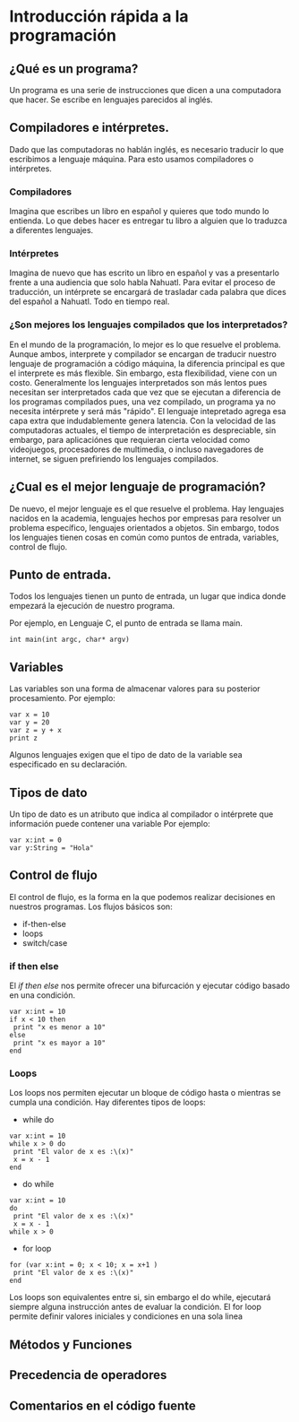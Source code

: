 # Introducción rápida a la programación
## ¿Qué es un programa?
Un programa es una serie de instrucciones que dicen a una computadora que hacer. Se escribe en lenguajes parecidos al inglés. 

## Compiladores e intérpretes.
Dado que las computadoras no hablán inglés, es necesario traducir lo que escribimos a lenguaje máquina. 
Para esto usamos compiladores o intérpretes. 
### Compiladores
Imagina que escribes un libro en español y quieres que todo mundo lo entienda. Lo que debes hacer es entregar tu libro a 
alguien que lo traduzca a diferentes lenguajes. 
### Intérpretes
Imagina de nuevo que has escrito un libro en español y vas a presentarlo frente a una audiencia que solo habla Nahuatl. 
Para evitar el proceso de traducción, un intérprete se encargará de trasladar cada palabra que dices del español a Nahuatl. 
Todo en tiempo real.
### ¿Son mejores los lenguajes compilados que los interpretados?
En el mundo de la programación, lo mejor es lo que resuelve el problema. Aunque ambos, interprete y compilador se encargan de 
traducir nuestro lenguaje de programación a código máquina, la diferencia principal es que el interprete es más flexible. 
Sin embargo, esta flexibilidad, viene con un costo. Generalmente los lenguajes interpretados son más lentos pues necesitan
ser interpretados cada que vez que se ejecutan a diferencia de los programas compilados pues, una vez compilado, un programa 
ya no necesita intérprete y será más "rápido". 
El lenguaje intepretado agrega esa capa extra que indudablemente genera latencia. Con la velocidad de las computadoras 
actuales, el tiempo de interpretación es despreciable, sin embargo, para aplicaciónes que requieran cierta velocidad como 
videojuegos, procesadores de multimedia, o incluso navegadores de internet, se siguen prefiriendo los lenguajes compilados.

## ¿Cual es el mejor lenguaje de programación?
De nuevo, el mejor lenguaje es el que resuelve el problema. Hay lenguajes nacidos en la academia, lenguajes hechos por 
empresas para resolver un problema específico, lenguajes orientados a objetos. Sin embargo, todos los lenguajes tienen cosas en común como puntos de entrada, variables, control de flujo. 

## Punto de entrada.
Todos los lenguajes tienen un punto de entrada, un lugar que indica donde empezará la ejecución de nuestro programa.

Por ejemplo, en Lenguaje C, el punto de entrada se llama main.
```
int main(int argc, char* argv)
```

## Variables
Las variables son una forma de almacenar valores para su posterior procesamiento.
Por ejemplo:
```
var x = 10
var y = 20
var z = y + x
print z
```

Algunos lenguajes exigen que el tipo de dato de la variable sea especificado en su declaración.
## Tipos de dato
Un tipo de dato es un atributo que indica al compilador o intérprete que información puede contener una variable
Por ejemplo:
```
var x:int = 0
var y:String = "Hola"
```

## Control de flujo
El control de flujo, es la forma en la que podemos realizar decisiones en nuestros programas.
Los flujos básicos son:
+ if-then-else
+ loops
+ switch/case
### if then else
El *if then else* nos permite ofrecer una bifurcación y ejecutar código basado en una condición.

```
var x:int = 10
if x < 10 then
 print "x es menor a 10"
else
 print "x es mayor a 10"
end
```

### Loops
Los loops nos permiten ejecutar un bloque de código hasta o mientras se cumpla una condición.
Hay diferentes tipos de loops:
+ while do
```
var x:int = 10
while x > 0 do
 print "El valor de x es :\(x)"
 x = x - 1
end 
```
+ do while
```
var x:int = 10
do
 print "El valor de x es :\(x)"
 x = x - 1
while x > 0
```
+ for loop
```
for (var x:int = 0; x < 10; x = x+1 )
 print "El valor de x es :\(x)"
end
```

Los loops son equivalentes entre si, sin embargo el do while, ejecutará siempre alguna instrucción antes de evaluar la condición. El for loop permite definir valores iniciales y condiciones en una sola linea 
 

## Métodos y Funciones
## Precedencia de operadores
## Comentarios en el código fuente
